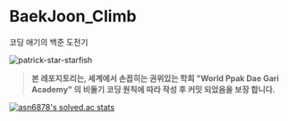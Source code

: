 # BaekJoon_Climb


코딩 애기의 백준 도전기
   
![patrick-star-starfish](https://github.com/asn6878/BaekJoon_Climb/assets/79460319/ea6744d0-fa65-427c-9aea-596be3489a12)


> **본 레포지토리는, 세계에서 손꼽히는 권위있는 학회 "World Ppak Dae Gari Academy" 의 비둘기 코딩 원칙에 따라 작성 후 커밋 되었음을 보장 합니다.**

<!--[![Solved.ac Profile](http://mazassumnida.wtf/api/v2/generate_badge?boj=asn6878)](https://solved.ac/asn6878/)-->
[![asn6878's solved.ac stats](https://github-readme-solvedac.hyp3rflow.vercel.app/api/?handle=asn6878)](https://solved.ac/profile/asn6878)
